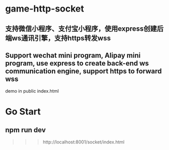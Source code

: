 # game-http-socket
## 支持微信小程序、支付宝小程序，使用express创建后端ws通讯引擎，支持https转发wss
## Support wechat mini program, Alipay mini program, use express to create back-end ws communication engine, support https to forward wss

demo in public index.html

# Go Start
## npm run dev 

>>> http://localhost:8001/socket/index.html
